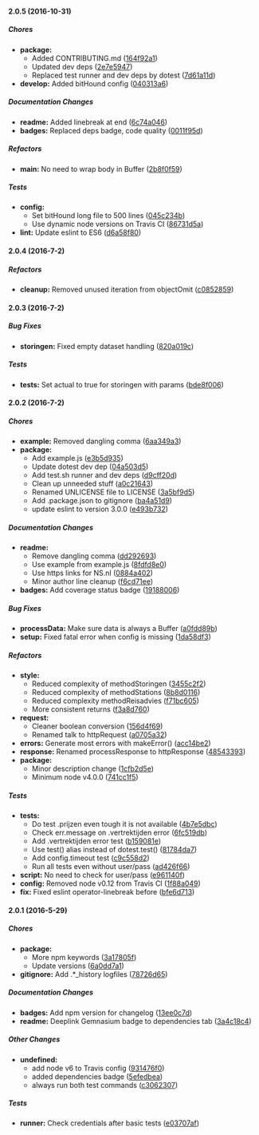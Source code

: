 #### 2.0.5 (2016-10-31)

##### Chores

* **package:**
  * Added CONTRIBUTING.md ([164f92a1](https://github.com/fvdm/nodejs-ns-api/commit/164f92a1916e1bbac57f070f3cb9864d31d67af9))
  * Updated dev deps ([2e7e5947](https://github.com/fvdm/nodejs-ns-api/commit/2e7e5947df5c98509724e48e8953cb4abb4950d4))
  * Replaced test runner and dev deps by dotest ([7d61a11d](https://github.com/fvdm/nodejs-ns-api/commit/7d61a11dd78cc457e6ac9c699b544beda663a043))
* **develop:** Added bitHound config ([040313a6](https://github.com/fvdm/nodejs-ns-api/commit/040313a61599a012b419555c5baf8e194dc570b6))

##### Documentation Changes

* **readme:** Added linebreak at end ([6c74a046](https://github.com/fvdm/nodejs-ns-api/commit/6c74a0463fa6bb2e54c1e385c05c7d43ec0b9346))
* **badges:** Replaced deps badge, code quality ([0011f95d](https://github.com/fvdm/nodejs-ns-api/commit/0011f95de0ca8e17e39b11af8c9a208dbdb1cb6a))

##### Refactors

* **main:** No need to wrap body in Buffer ([2b8f0f59](https://github.com/fvdm/nodejs-ns-api/commit/2b8f0f593813737613ff5c1893b337a8a57ea70d))

##### Tests

* **config:**
  * Set bitHound long file to 500 lines ([045c234b](https://github.com/fvdm/nodejs-ns-api/commit/045c234b6c26de13eb8076d7234650e62cf7eda5))
  * Use dynamic node versions on Travis CI ([86731d5a](https://github.com/fvdm/nodejs-ns-api/commit/86731d5aa374696b16d1c6138074ac61b2e89064))
* **lint:** Update eslint to ES6 ([d6a58f80](https://github.com/fvdm/nodejs-ns-api/commit/d6a58f80c3b8266378414d6180f71a31323869e1))

#### 2.0.4 (2016-7-2)

##### Refactors

* **cleanup:** Removed unused iteration from objectOmit ([c0852859](https://github.com/fvdm/nodejs-ns-api/commit/c08528596ee0058f950f201a70014fa345ef68f9))

#### 2.0.3 (2016-7-2)

##### Bug Fixes

* **storingen:** Fixed empty dataset handling ([820a019c](https://github.com/fvdm/nodejs-ns-api/commit/820a019c67da3624ae50f3867384f510506ada20))

##### Tests

* **tests:** Set actual to true for storingen with params ([bde8f006](https://github.com/fvdm/nodejs-ns-api/commit/bde8f006e3c3ba60ba05e3985f194c36af8cd891))

#### 2.0.2 (2016-7-2)

##### Chores

* **example:** Removed dangling comma ([6aa349a3](https://github.com/fvdm/nodejs-ns-api/commit/6aa349a34a5265a5c5fe53ee7e8e241fc83b23b6))
* **package:**
  * Add example.js ([e3b5d935](https://github.com/fvdm/nodejs-ns-api/commit/e3b5d93567a04dce233f5240f5a7fa57b1b326d1))
  * Update dotest dev dep ([04a503d5](https://github.com/fvdm/nodejs-ns-api/commit/04a503d58e621f2fb1097e7d78bf1036ba9638ef))
  * Add test.sh runner and dev deps ([d9cff20d](https://github.com/fvdm/nodejs-ns-api/commit/d9cff20d722217019785020775fb0f79ba442f9a))
  * Clean up unneeded stuff ([a0c21643](https://github.com/fvdm/nodejs-ns-api/commit/a0c216434d70fc3471bbff2fa0bc6efc0f86d35a))
  * Renamed UNLICENSE file to LICENSE ([3a5bf9d5](https://github.com/fvdm/nodejs-ns-api/commit/3a5bf9d55c672ffad917fde54709e40f0207c413))
  * Add .package.json to gitignore ([ba4a51d9](https://github.com/fvdm/nodejs-ns-api/commit/ba4a51d9c21abaaea09eb2a40f3aec0752e6cd1d))
  * update eslint to version 3.0.0 ([e493b732](https://github.com/fvdm/nodejs-ns-api/commit/e493b732b37495de138eea1d0ee48eebd12fa3c3))

##### Documentation Changes

* **readme:**
  * Remove dangling comma ([dd292693](https://github.com/fvdm/nodejs-ns-api/commit/dd292693b51b8afd4c1e81c7521cd6fb98ff5754))
  * Use example from example.js ([8fdfd8e0](https://github.com/fvdm/nodejs-ns-api/commit/8fdfd8e04d37a257374c210dc7510d440fd05036))
  * Use https links for NS.nl ([0884a402](https://github.com/fvdm/nodejs-ns-api/commit/0884a4027673c9bef8889872032320aaf63e75e1))
  * Minor author line cleanup ([f6cd71ee](https://github.com/fvdm/nodejs-ns-api/commit/f6cd71eed8f0f5d7a9360764d0cd9edd20b12a87))
* **badges:** Add coverage status badge ([19188006](https://github.com/fvdm/nodejs-ns-api/commit/19188006caab98eefd1afa5be1941b509d4c3336))

##### Bug Fixes

* **processData:** Make sure data is always a Buffer ([a0fdd89b](https://github.com/fvdm/nodejs-ns-api/commit/a0fdd89b53c4f15028c70567705f2286f9f06195))
* **setup:** Fixed fatal error when config is missing ([1da58df3](https://github.com/fvdm/nodejs-ns-api/commit/1da58df384a7999dd3d2cf394feb24692fedb278))

##### Refactors

* **style:**
  * Reduced complexity of methodStoringen ([3455c2f2](https://github.com/fvdm/nodejs-ns-api/commit/3455c2f24eb4027f0f0c2d8c8ae511564784be68))
  * Reduced complexity of methodStations ([8b8d0116](https://github.com/fvdm/nodejs-ns-api/commit/8b8d011651b878a851d49ed9abadf4d7ad73a7be))
  * Reduced complexity methodReisadvies ([f71bc605](https://github.com/fvdm/nodejs-ns-api/commit/f71bc605f74acfc08269bded164c30ea28cdb90a))
  * More consistent returns ([f3a8d760](https://github.com/fvdm/nodejs-ns-api/commit/f3a8d7605a740a96090443b7b4f450a5b767ea6e))
* **request:**
  * Cleaner boolean conversion ([156d4f69](https://github.com/fvdm/nodejs-ns-api/commit/156d4f69f1ffde6ce45ad81d5e18258de30e0f36))
  * Renamed talk to httpRequest ([a0705a32](https://github.com/fvdm/nodejs-ns-api/commit/a0705a32c74de9eace95441363d8b70f1469bd73))
* **errors:** Generate most errors with makeError() ([acc14be2](https://github.com/fvdm/nodejs-ns-api/commit/acc14be23b7c63cfd938206133b965654c58f27c))
* **response:** Renamed processResponse to httpResponse ([48543393](https://github.com/fvdm/nodejs-ns-api/commit/48543393f0a1be2d217512c9ff825aa62b3cf90f))
* **package:**
  * Minor description change ([1cfb2d5e](https://github.com/fvdm/nodejs-ns-api/commit/1cfb2d5e1061d8222e48d7304b941e62ac623134))
  * Minimum node v4.0.0 ([741cc1f5](https://github.com/fvdm/nodejs-ns-api/commit/741cc1f52050a62876a6109365d5ca1ecba595eb))

##### Tests

* **tests:**
  * Do test .prijzen even tough it is not available ([4b7e5dbc](https://github.com/fvdm/nodejs-ns-api/commit/4b7e5dbcdfdc06b71ce6354bc35b2422d865834b))
  * Check err.message on .vertrektijden error ([6fc519db](https://github.com/fvdm/nodejs-ns-api/commit/6fc519dbab9b240b28fce17286712c843f5d2554))
  * Add .vertrektijden error test ([b159081e](https://github.com/fvdm/nodejs-ns-api/commit/b159081e47a18507eab16b11280cdda4dfd832c2))
  * Use test() alias instead of dotest.test() ([81784da7](https://github.com/fvdm/nodejs-ns-api/commit/81784da7758664730f1ce808dd48a959e6ac1137))
  * Add config.timeout test ([c9c558d2](https://github.com/fvdm/nodejs-ns-api/commit/c9c558d2766c2884a296e4effe8e6e461618327f))
  * Run all tests even without user/pass ([ad426f66](https://github.com/fvdm/nodejs-ns-api/commit/ad426f6652b885545973481b0fb6c5a84499fe7a))
* **script:** No need to check for user/pass ([e961140f](https://github.com/fvdm/nodejs-ns-api/commit/e961140fa77714c93a7dd9dc238d305834a3f682))
* **config:** Removed node v0.12 from Travis CI ([1f88a049](https://github.com/fvdm/nodejs-ns-api/commit/1f88a049ff41e8ba8595986fbb4279103e49416e))
* **fix:** Fixed eslint operator-linebreak before ([bfe6d713](https://github.com/fvdm/nodejs-ns-api/commit/bfe6d71336a65cb3b1ebf0d15d1cb2a6d9c125fe))

#### 2.0.1 (2016-5-29)

##### Chores

* **package:**
  * More npm keywords ([3a17805f](https://github.com/fvdm/nodejs-ns-api/commit/3a17805fc7bc6260f593514f67587a149d463725))
  * Update versions ([6a0dd7a1](https://github.com/fvdm/nodejs-ns-api/commit/6a0dd7a1615ad9b59ebf28ec7ce681b6fc3654d1))
* **gitignore:** Add .*_history logfiles ([78726d65](https://github.com/fvdm/nodejs-ns-api/commit/78726d65fa001fb318c356fd586fb609df7a1467))

##### Documentation Changes

* **badges:** Add npm version for changelog ([13ee0c7d](https://github.com/fvdm/nodejs-ns-api/commit/13ee0c7d995a7f1a8d2e05f498f23f9141fc0818))
* **readme:** Deeplink Gemnasium badge to dependencies tab ([3a4c18c4](https://github.com/fvdm/nodejs-ns-api/commit/3a4c18c4f8ffef12e173dbaeee0fbbaf66e9d902))

##### Other Changes

* **undefined:**
  * add node v6 to Travis config ([931476f0](https://github.com/fvdm/nodejs-ns-api/commit/931476f0aa45276c7f6a9aec5b1a787065b15fd9))
  * added dependencies badge ([5efedbea](https://github.com/fvdm/nodejs-ns-api/commit/5efedbea452ec3699d7b9489f8cd39fd15ab2ebb))
  * always run both test commands ([c3062307](https://github.com/fvdm/nodejs-ns-api/commit/c3062307871c5d54a44ec8c1ccc7aad4fbc8f0db))

##### Tests

* **runner:** Check credentials after basic tests ([e03707af](https://github.com/fvdm/nodejs-ns-api/commit/e03707af4c189171ac662a507ac63ec7bf55fc0f))

